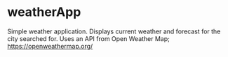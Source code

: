 # weatherApp
Simple weather application. Displays current weather and forecast for the city searched for.
Uses an API from Open Weather Map; https://openweathermap.org/
